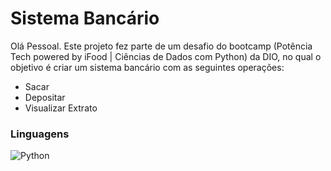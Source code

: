 
# Sistema Bancário

Olá Pessoal. Este projeto fez parte de um desafio do bootcamp (Potência Tech powered by iFood | Ciências de Dados com Python) da DIO, no qual o objetivo é criar um sistema bancário com as seguintes operações: 

- Sacar
- Depositar
- Visualizar Extrato





### **Linguagens**

![Python](https://img.shields.io/badge/Python-000?style=for-the-badge&logo=python)